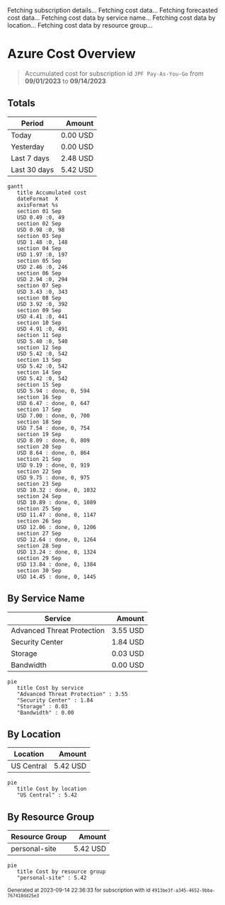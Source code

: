 Fetching subscription details...
Fetching cost data...
Fetching forecasted cost data...
Fetching cost data by service name...
Fetching cost data by location...
Fetching cost data by resource group...
# Azure Cost Overview

> Accumulated cost for subscription id `JPF Pay-As-You-Go` from **09/01/2023** to **09/14/2023**

## Totals

|Period|Amount|
|---|---:|
|Today|0.00 USD|
|Yesterday|0.00 USD|
|Last 7 days|2.48 USD|
|Last 30 days|5.42 USD|

```mermaid
gantt
   title Accumulated cost
   dateFormat  X
   axisFormat %s
   section 01 Sep
   USD 0.49 :0, 49
   section 02 Sep
   USD 0.98 :0, 98
   section 03 Sep
   USD 1.48 :0, 148
   section 04 Sep
   USD 1.97 :0, 197
   section 05 Sep
   USD 2.46 :0, 246
   section 06 Sep
   USD 2.94 :0, 294
   section 07 Sep
   USD 3.43 :0, 343
   section 08 Sep
   USD 3.92 :0, 392
   section 09 Sep
   USD 4.41 :0, 441
   section 10 Sep
   USD 4.91 :0, 491
   section 11 Sep
   USD 5.40 :0, 540
   section 12 Sep
   USD 5.42 :0, 542
   section 13 Sep
   USD 5.42 :0, 542
   section 14 Sep
   USD 5.42 :0, 542
   section 15 Sep
   USD 5.94 : done, 0, 594
   section 16 Sep
   USD 6.47 : done, 0, 647
   section 17 Sep
   USD 7.00 : done, 0, 700
   section 18 Sep
   USD 7.54 : done, 0, 754
   section 19 Sep
   USD 8.09 : done, 0, 809
   section 20 Sep
   USD 8.64 : done, 0, 864
   section 21 Sep
   USD 9.19 : done, 0, 919
   section 22 Sep
   USD 9.75 : done, 0, 975
   section 23 Sep
   USD 10.32 : done, 0, 1032
   section 24 Sep
   USD 10.89 : done, 0, 1089
   section 25 Sep
   USD 11.47 : done, 0, 1147
   section 26 Sep
   USD 12.06 : done, 0, 1206
   section 27 Sep
   USD 12.64 : done, 0, 1264
   section 28 Sep
   USD 13.24 : done, 0, 1324
   section 29 Sep
   USD 13.84 : done, 0, 1384
   section 30 Sep
   USD 14.45 : done, 0, 1445
```

## By Service Name

|Service|Amount|
|---|---:|
|Advanced Threat Protection|3.55 USD|
|Security Center|1.84 USD|
|Storage|0.03 USD|
|Bandwidth|0.00 USD|

```mermaid
pie
   title Cost by service
   "Advanced Threat Protection" : 3.55
   "Security Center" : 1.84
   "Storage" : 0.03
   "Bandwidth" : 0.00
```

## By Location

|Location|Amount|
|---|---:|
|US Central|5.42 USD|

```mermaid
pie
   title Cost by location
   "US Central" : 5.42
```

## By Resource Group

|Resource Group|Amount|
|---|---:|
|personal-site|5.42 USD|

```mermaid
pie
   title Cost by resource group
   "personal-site" : 5.42
```

<sup>Generated at 2023-09-14 22:36:33 for subscription with id `4913be3f-a345-4652-9bba-767418dd25e3`</sup>
